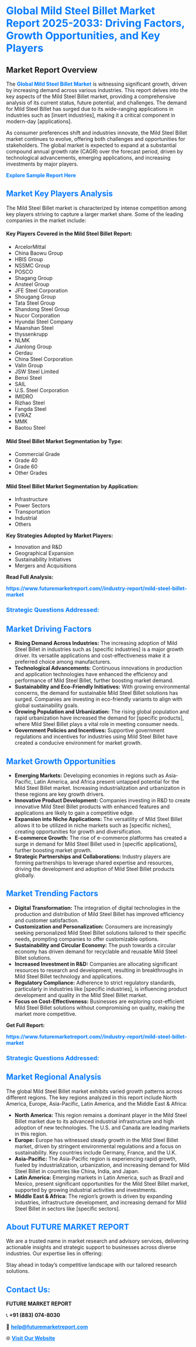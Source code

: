 <h1 style="color: #007BFF;">Global Mild Steel Billet Market Report 2025-2033: Driving Factors, Growth Opportunities, and Key Players</h1>

<section id="overview">
<h2>Market Report Overview</h2>
<p>The <a href="https://www.futuremarketreport.com//industry-report/mild-steel-billet-market" style="color: #007BFF; text-decoration: none;"><strong>Global Mild Steel Billet Market</strong></a> is witnessing significant growth, driven by increasing demand across various industries. This report delves into the key aspects of the Mild Steel Billet market, providing a comprehensive analysis of its current status, future potential, and challenges. The demand for Mild Steel Billet has surged due to its wide-ranging applications in industries such as [insert industries], making it a critical component in modern-day [applications].</p>
<p>As consumer preferences shift and industries innovate, the Mild Steel Billet market continues to evolve, offering both challenges and opportunities for stakeholders. The global market is expected to expand at a substantial compound annual growth rate (CAGR) over the forecast period, driven by technological advancements, emerging applications, and increasing investments by major players.</p>
</section>

<section id="overview">
<p><a href="https://www.futuremarketreport.com//request-sample/reportId=55972" style="color: #007BFF; text-decoration: none;"><strong>Explore Sample Report Here</strong></a></p>
</section>

<section id="key-players">
<h2 style="color: #007BFF;">Market Key Players Analysis</h2>
<p>The Mild Steel Billet market is characterized by intense competition among key players striving to capture a larger market share. Some of the leading companies in the market include:</p>
<h4>Key Players Covered in the Mild Steel Billet Report:</h4>
<ul><li>ArcelorMittal</li><li>China Baowu Group</li><li>HBIS Group</li><li>NSSMC Group</li><li>POSCO</li><li>Shagang Group</li><li>Ansteel Group</li><li>JFE Steel Corporation</li><li>Shougang Group</li><li>Tata Steel Group</li><li>Shandong Steel Group</li><li>Nucor Corporation</li><li>Hyundai Steel Company</li><li>Maanshan Steel</li><li>thyssenkrupp</li><li>NLMK</li><li>Jianlong Group</li><li>Gerdau</li><li>China Steel Corporation</li><li>Valin Group</li><li>JSW Steel Limited</li><li>Benxi Steel</li><li>SAIL</li><li>U.S. Steel Corporation</li><li>IMIDRO</li><li>Rizhao Steel</li><li>Fangda Steel</li><li>EVRAZ</li><li>MMK</li><li>Baotou Steel</li></ul>
<h4>Mild Steel Billet Market Segmentation by Type:</h4>
<ul><li>Commercial Grade</li><li>Grade 40</li><li>Grade 60</li><li>Other Grades</li></ul>

<h4>Mild Steel Billet Market Segmentation by Application:</h4>
<ul><li>Infrastructure</li><li>Power Sectors</li><li>Transportation</li><li>Industrial</li><li>Others</li></ul>
<p><strong>Key Strategies Adopted by Market Players:</strong></p>
<ul>
<li>Innovation and R&D</li>
<li>Geographical Expansion</li>
<li>Sustainability Initiatives</li>
<li>Mergers and Acquisitions</li>
</ul>
</section>

<section>
<p><strong>Read Full Analysis: </strong></p><a href="https://www.futuremarketreport.com//industry-report/mild-steel-billet-market" style="color: #007BFF; text-decoration: none;"><strong>https://www.futuremarketreport.com//industry-report/mild-steel-billet-market</strong></a>
<h3 style="color: #007BFF;">Strategic Questions Addressed:</h3>
</section>

<section id="driving-factors">
<h2 style="color: #007BFF;">Market Driving Factors</h2>
<ul>
<li><strong>Rising Demand Across Industries:</strong> The increasing adoption of Mild Steel Billet in industries such as [specific industries] is a major growth driver. Its versatile applications and cost-effectiveness make it a preferred choice among manufacturers.</li>
<li><strong>Technological Advancements:</strong> Continuous innovations in production and application technologies have enhanced the efficiency and performance of Mild Steel Billet, further boosting market demand.</li>
<li><strong>Sustainability and Eco-Friendly Initiatives:</strong> With growing environmental concerns, the demand for sustainable Mild Steel Billet solutions has surged. Companies are investing in eco-friendly variants to align with global sustainability goals.</li>
<li><strong>Growing Population and Urbanization:</strong> The rising global population and rapid urbanization have increased the demand for [specific products], where Mild Steel Billet plays a vital role in meeting consumer needs.</li>
<li><strong>Government Policies and Incentives:</strong> Supportive government regulations and incentives for industries using Mild Steel Billet have created a conducive environment for market growth.</li>
</ul>
</section>

<section id="growth-opportunities">
<h2 style="color: #007BFF;">Market Growth Opportunities</h2>
<ul>
<li><strong>Emerging Markets:</strong> Developing economies in regions such as Asia-Pacific, Latin America, and Africa present untapped potential for the Mild Steel Billet market. Increasing industrialization and urbanization in these regions are key growth drivers.</li>
<li><strong>Innovative Product Development:</strong> Companies investing in R&D to create innovative Mild Steel Billet products with enhanced features and applications are likely to gain a competitive edge.</li>
<li><strong>Expansion into Niche Applications:</strong> The versatility of Mild Steel Billet allows it to be utilized in niche markets such as [specific niches], creating opportunities for growth and diversification.</li>
<li><strong>E-commerce Growth:</strong> The rise of e-commerce platforms has created a surge in demand for Mild Steel Billet used in [specific applications], further boosting market growth.</li>
<li><strong>Strategic Partnerships and Collaborations:</strong> Industry players are forming partnerships to leverage shared expertise and resources, driving the development and adoption of Mild Steel Billet products globally.</li>
</ul>
</section>

<section id="trending-factors">
<h2 style="color: #007BFF;">Market Trending Factors</h2>
<ul>
<li><strong>Digital Transformation:</strong> The integration of digital technologies in the production and distribution of Mild Steel Billet has improved efficiency and customer satisfaction.</li>
<li><strong>Customization and Personalization:</strong> Consumers are increasingly seeking personalized Mild Steel Billet solutions tailored to their specific needs, prompting companies to offer customizable options.</li>
<li><strong>Sustainability and Circular Economy:</strong> The push towards a circular economy has driven demand for recyclable and reusable Mild Steel Billet solutions.</li>
<li><strong>Increased Investment in R&D:</strong> Companies are allocating significant resources to research and development, resulting in breakthroughs in Mild Steel Billet technology and applications.</li>
<li><strong>Regulatory Compliance:</strong> Adherence to strict regulatory standards, particularly in industries like [specific industries], is influencing product development and quality in the Mild Steel Billet market.</li>
<li><strong>Focus on Cost-Effectiveness:</strong> Businesses are exploring cost-efficient Mild Steel Billet solutions without compromising on quality, making the market more competitive.</li>
</ul>
</section>

<section>
<p><strong>Get Full Report: </strong></p><a href="https://www.futuremarketreport.com//industry-report/mild-steel-billet-market" style="color: #007BFF; text-decoration: none;"><strong>https://www.futuremarketreport.com//industry-report/mild-steel-billet-market</strong></a>
<h3 style="color: #007BFF;">Strategic Questions Addressed:</h3>
</section>


<section id="regional-analysis">
<h2 style="color: #007BFF;">Market Regional Analysis</h2>
<p>The global Mild Steel Billet market exhibits varied growth patterns across different regions. The key regions analyzed in this report include North America, Europe, Asia-Pacific, Latin America, and the Middle East & Africa:</p>
<ul>
<li><strong>North America:</strong> This region remains a dominant player in the Mild Steel Billet market due to its advanced industrial infrastructure and high adoption of new technologies. The U.S. and Canada are leading markets in this region.</li>
<li><strong>Europe:</strong> Europe has witnessed steady growth in the Mild Steel Billet market, driven by stringent environmental regulations and a focus on sustainability. Key countries include Germany, France, and the U.K.</li>
<li><strong>Asia-Pacific:</strong> The Asia-Pacific region is experiencing rapid growth, fueled by industrialization, urbanization, and increasing demand for Mild Steel Billet in countries like China, India, and Japan.</li>
<li><strong>Latin America:</strong> Emerging markets in Latin America, such as Brazil and Mexico, present significant opportunities for the Mild Steel Billet market, supported by growing industrial activities and investments.</li>
<li><strong>Middle East & Africa:</strong> The region’s growth is driven by expanding industries, infrastructure development, and increasing demand for Mild Steel Billet in sectors like [specific sectors].</li>
</ul>
</section>

<footer>
<h2 style="color: #007BFF;">About FUTURE MARKET REPORT</h2>
<p>We are a trusted name in market research and advisory services, delivering actionable insights and strategic support to businesses across diverse industries. Our expertise lies in offering:</p>

<p>Stay ahead in today’s competitive landscape with our tailored research solutions.</p>

<h2 style="color: #007BFF;">Contact Us:</h2>
<p><strong>FUTURE MARKET REPORT</strong></p>
<p>📞 <strong>+91 (883) 074-8030</strong></p>
<p>📧 <strong><a href="mailto:help@futuremarketreport.com" style="color: #007BFF;">help@futuremarketreport.com</a></strong></p>
<p>🌐 <strong><a href="https://www.futuremarketreport.com/" style="color: #007BFF;">Visit Our Website</a></strong></p>
</footer>